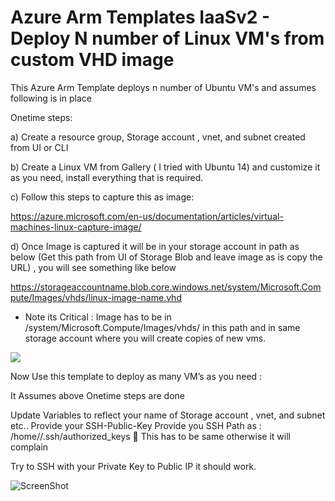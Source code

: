 # Azure Arm Templates IaaSv2 - Deploy N number of Linux VM's from custom VHD image
<html>

This Azure Arm Template deploys n number of Ubuntu VM's and assumes following is in place

Onetime steps:

a)	Create a  resource group, Storage account , vnet, and subnet created from UI or CLI

b)	Create a Linux VM from Gallery ( I tried with Ubuntu 14) and customize it as you need, install everything that is required.

c)	Follow this steps to capture this as image:  

https://azure.microsoft.com/en-us/documentation/articles/virtual-machines-linux-capture-image/

d)	 Once Image is captured it will be in your storage account  in path as below  (Get this path from UI of Storage Blob  and leave image as is copy the URL) , you will see something like below

https://storageaccountname.blob.core.windows.net/system/Microsoft.Compute/Images/vhds/linux-image-name.vhd

* Note its Critical : Image has to be in /system/Microsoft.Compute/Images/vhds/ in this path and in same storage account where you will create copies of new vms.

<a href="https://portal.azure.com/#create/Microsoft.Template/uri/https%3A%2F%2Fraw.githubusercontent.com%2Fsrakesh28%2Fdemo-working%2Fsingle-vnet-vms-arm-templates%2Fazure-vms-from-vhds%2Fazuredeploy-fromvhds-vms-pip.json" target="_blank">
    <img src="http://azuredeploy.net/deploybutton.png"/>
</a>


Now Use this template to deploy as many VM’s as you need :

It Assumes above Onetime steps are done

Update Variables to reflect your name of  Storage account , vnet, and subnet etc..
Provide your SSH-Public-Key 
Provide you SSH Path as : /home/<username>/.ssh/authorized_keys	  This has to be same otherwise it will complain

Try to SSH with your Private Key to Public IP it should work.


![ScreenShot](https://github.com/srakesh28/azure-iaasv2-arm/blob/master/IaaSv2-vnet-vms-pip.jpg)
</html>
